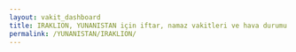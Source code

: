 ```yaml
---
layout: vakit_dashboard
title: IRAKLION, YUNANISTAN için iftar, namaz vakitleri ve hava durumu - ilçe/eyalet seç
permalink: /YUNANISTAN/IRAKLION/
---
```


<script type="text/javascript">
  var GLOBAL_COUNTRY = 'YUNANISTAN';
  var GLOBAL_CITY = 'IRAKLION';
  var GLOBAL_STATE = '';
  var lat = 72;
  var lon = 21;
</script>
